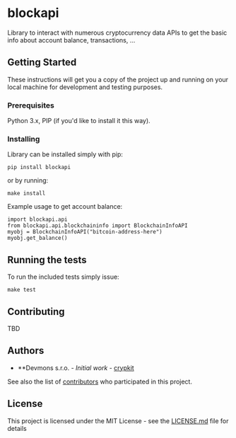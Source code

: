 # blockapi

Library to interact with numerous cryptocurrency data APIs to get the basic info about account balance, transactions, ...

## Getting Started

These instructions will get you a copy of the project up and running on your local machine for development and testing purposes.

### Prerequisites

Python 3.x, PIP (if you'd like to install it this way).

### Installing

Library can be installed simply with pip:

```
pip install blockapi
```

or by running:
```
make install
```

Example usage to get account balance:
```
import blockapi.api
from blockapi.api.blockchaininfo import BlockchainInfoAPI
myobj = BlockchainInfoAPI("bitcoin-address-here")
myobj.get_balance()
```

## Running the tests

To run the included tests simply issue:

```
make test
```

## Contributing

TBD

## Authors

* **Devmons s.r.o. - *Initial work* - [crypkit](https://github.com/crypkit)

See also the list of [contributors](https://github.com/crypkit/blockapi/contributors) who participated in this project.

## License

This project is licensed under the MIT License - see the [LICENSE.md](LICENSE.md) file for details

